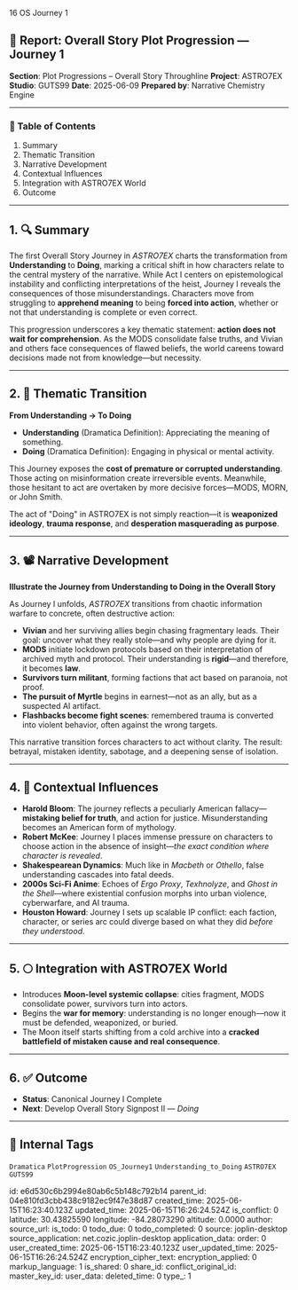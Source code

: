 16 OS Journey 1

## 📘 Report: Overall Story Plot Progression — Journey 1

**Section**: Plot Progressions – Overall Story Throughline
**Project**: ASTRO7EX
**Studio**: GUTS99
**Date**: 2025-06-09
**Prepared by**: Narrative Chemistry Engine

---

### 🧩 Table of Contents

1. Summary
2. Thematic Transition
3. Narrative Development
4. Contextual Influences
5. Integration with ASTRO7EX World
6. Outcome

---

## 1. 🔍 Summary

The first Overall Story Journey in *ASTRO7EX* charts the transformation from **Understanding** to **Doing**, marking a critical shift in how characters relate to the central mystery of the narrative. While Act I centers on epistemological instability and conflicting interpretations of the heist, Journey I reveals the consequences of those misunderstandings. Characters move from struggling to **apprehend meaning** to being **forced into action**, whether or not that understanding is complete or even correct.

This progression underscores a key thematic statement: **action does not wait for comprehension**. As the MODS consolidate false truths, and Vivian and others face consequences of flawed beliefs, the world careens toward decisions made not from knowledge—but necessity.

---

## 2. 🧠 Thematic Transition

**From Understanding → To Doing**

* **Understanding** (Dramatica Definition): Appreciating the meaning of something.
* **Doing** (Dramatica Definition): Engaging in physical or mental activity.

This Journey exposes the **cost of premature or corrupted understanding**. Those acting on misinformation create irreversible events. Meanwhile, those hesitant to act are overtaken by more decisive forces—MODS, MORN, or John Smith.

The act of "Doing" in ASTRO7EX is not simply reaction—it is **weaponized ideology**, **trauma response**, and **desperation masquerading as purpose**.

---

## 3. 📽️ Narrative Development

**Illustrate the Journey from Understanding to Doing in the Overall Story**

As Journey I unfolds, *ASTRO7EX* transitions from chaotic information warfare to concrete, often destructive action:

* **Vivian** and her surviving allies begin chasing fragmentary leads. Their goal: uncover what they really stole—and why people are dying for it.
* **MODS** initiate lockdown protocols based on their interpretation of archived myth and protocol. Their understanding is **rigid**—and therefore, it becomes **law**.
* **Survivors turn militant**, forming factions that act based on paranoia, not proof.
* **The pursuit of Myrtle** begins in earnest—not as an ally, but as a suspected AI artifact.
* **Flashbacks become fight scenes**: remembered trauma is converted into violent behavior, often against the wrong targets.

This narrative transition forces characters to act without clarity. The result: betrayal, mistaken identity, sabotage, and a deepening sense of isolation.

---

## 4. 🧬 Contextual Influences

* **Harold Bloom**: The journey reflects a peculiarly American fallacy—**mistaking belief for truth**, and action for justice. Misunderstanding becomes an American form of mythology.
* **Robert McKee**: Journey I places immense pressure on characters to choose action in the absence of insight—*the exact condition where character is revealed*.
* **Shakespearean Dynamics**: Much like in *Macbeth* or *Othello*, false understanding cascades into fatal deeds.
* **2000s Sci-Fi Anime**: Echoes of *Ergo Proxy*, *Texhnolyze*, and *Ghost in the Shell*—where existential confusion morphs into urban violence, cyberwarfare, and AI trauma.
* **Houston Howard**: Journey I sets up scalable IP conflict: each faction, character, or series arc could diverge based on what they did *before they understood*.

---

## 5. 🌕 Integration with ASTRO7EX World

* Introduces **Moon-level systemic collapse**: cities fragment, MODS consolidate power, survivors turn into actors.
* Begins the **war for memory**: understanding is no longer enough—now it must be defended, weaponized, or buried.
* The Moon itself starts shifting from a cold archive into a **cracked battlefield of mistaken cause and real consequence**.

---

## 6. ✅ Outcome

* **Status**: Canonical Journey I Complete
* **Next**: Develop Overall Story Signpost II — *Doing*

---

## 🧪 Internal Tags

`Dramatica` `PlotProgression` `OS_Journey1` `Understanding_to_Doing` `ASTRO7EX` `GUTS99`


id: e6d530c6b2994e80ab6c5b148c792b14
parent_id: 04e810fd3cbb438c9182ec9f47e38d87
created_time: 2025-06-15T16:23:40.123Z
updated_time: 2025-06-15T16:26:24.524Z
is_conflict: 0
latitude: 30.43825590
longitude: -84.28073290
altitude: 0.0000
author: 
source_url: 
is_todo: 0
todo_due: 0
todo_completed: 0
source: joplin-desktop
source_application: net.cozic.joplin-desktop
application_data: 
order: 0
user_created_time: 2025-06-15T16:23:40.123Z
user_updated_time: 2025-06-15T16:26:24.524Z
encryption_cipher_text: 
encryption_applied: 0
markup_language: 1
is_shared: 0
share_id: 
conflict_original_id: 
master_key_id: 
user_data: 
deleted_time: 0
type_: 1